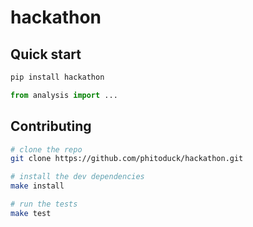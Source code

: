 # hackathon

## Quick start

```bash
pip install hackathon
```

```python
from analysis import ...
```

## Contributing

```bash
# clone the repo
git clone https://github.com/phitoduck/hackathon.git

# install the dev dependencies
make install

# run the tests
make test
```